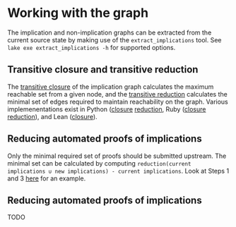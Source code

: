 # Working with the graph

The implication and non-implication graphs can be extracted from the current source state by making use of the `extract_implications` tool. See `lake exe extract_implications -h` for supported options.

## Transitive closure and transitive reduction

The [transitive closure](https://en.wikipedia.org/wiki/Transitive_closure#In_graph_theory) of the implication graph calculates the maximum reachable set from a given node, and the [transitive reduction](https://en.wikipedia.org/wiki/Transitive_reduction) calculates the minimal set of edges required to maintain reachability on the graph. Various implemenentations exist in Python ([closure](/scripts/process_implications.py) [reduction](/equational_theories/Generated/SimpleRewrites/src/find_redundant.py), Ruby ([closure](/scripts/transitive_closure.rb) [reduction](/scripts/transitive_reduction.rb)), and Lean ([closure](/equational_theories/Closure.lean)).

## Reducing automated proofs of implications

Only the minimal required set of proofs should be submitted upstream. The minimal set can be calculated by computing `reduction(current implications ∪ new implications) - current implications`. Look at Steps 1 and 3 [here](equational_theories/Generated/EquationSearch/README.md) for an example.

## Reducing automated proofs of implications

TODO
